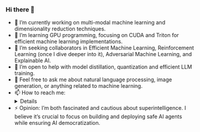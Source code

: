 ### Hi there 👋

<!--
**debashishc/debashishc** is a ✨ _special_ ✨ repository because its `README.md` (this file) appears on your GitHub profile.


[![@debashishc's Holopin board](https://holopin.me/debashishc)](https://holopin.io/@debashishc)
-->
- 🔭 I’m currently working on multi-modal machine learning and dimensionality reduction techniques.
- 🌱 I’m learning GPU programming, focusing on CUDA and Triton for efficient machine learning implementations.
- 👯 I’m seeking collaborators in Efficient Machine Learning, Reinforcement Learning (once I dive deeper into it), Adversarial Machine Learning, and Explainable AI.
- 🤔 I’m open to help with model distillation, quantization and efficient LLM training.
- 💬 Feel free to ask me about natural language processing, image generation, or anything related to machine learning.
- 📫 How to reach me: <details coming soon>
- ⚡ Opinion: I’m both fascinated and cautious about superintelligence. I believe it’s crucial to focus on building and deploying safe AI agents while ensuring AI democratization.
